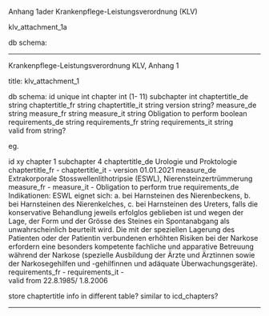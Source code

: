Anhang 1ader Krankenpflege-Leistungsverordnung (KLV)

klv_attachment_1a

db schema:



---
Krankenpflege-Leistungsverordnung KLV, Anhang 1

title: klv_attachment_1

db schema:
id						unique int
chapter					int 	(1- 11)
subchapter 				int 
chaptertitle_de			string
chaptertitle_fr 		string
chaptertitle_it 		string
version 				string?
measure_de				string
measure_fr 				string
measure_it 				string
Obligation to perform 	boolean
requirements_de 		string
requirements_fr 		string
requirements_it			string		
valid from				string?


eg.

id 						xy
chapter 				1
subchapter 				4
chaptertitle_de			Urologie und Proktologie
chaptertitle_fr 		-
chaptertitle_it 		-
version 				01.01.2021
measure_de				Extrakorporale Stosswellenlithotripsie (ESWL), Nierensteinzertrümmerung
measure_fr 				-
measure_it 				-
Obligation to perform 	true
requirements_de 		Indikationen: ESWL eignet sich:
						a. bei Harnsteinen des Nierenbeckens, b. bei Harnsteinen des Nierenkelches, c. bei Harnsteinen des Ureters,
						falls die konservative Behandlung jeweils erfolglos geblieben ist und wegen der Lage, der Form und der Grösse des Steines ein Spontanabgang als unwahrscheinlich beurteilt wird.
						Die mit der speziellen Lagerung des Patienten oder der Patientin verbundenen erhöhten Risiken bei der Narkose erfordern eine besonders kompetente fachliche und apparative Betreuung während der Narkose (spezielle Ausbildung der Ärzte und Ärztinnen sowie der Narkosegehilfen und -gehilfinnen und adäquate Überwachungsgeräte).
requirements_fr 		-
requirements_it			-		
valid from				22.8.1985/ 1.8.2006 	



store chaptertitle info in different table? similar to icd_chapters?

---
